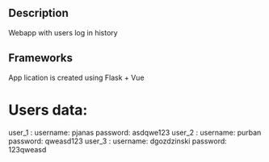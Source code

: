 ## Description

Webapp with users log in history

## Frameworks

App lication is created using Flask + Vue

# Users data:
user_1 : username: pjanas password: asdqwe123
user_2 : username: purban password: qweasd123 
user_3 : username: dgozdzinski password: 123qweasd
